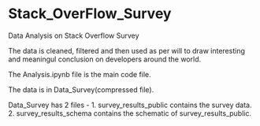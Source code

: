 # Stack_OverFlow_Survey
Data Analysis on Stack Overflow Survey 

The data is cleaned, filtered and then used as per will to draw interesting and meaningul conclusion on developers around the world.

The Analysis.ipynb file is the main code file.

The data is in Data_Survey(compressed file).

Data_Survey has 2 files - 
        1. survey_results_public contains the survey data.
        2. survey_results_schema contains the schematic of survey_results_public.


